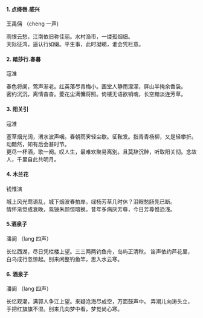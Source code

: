 #### 1. 点绛唇.感兴

王禹偁 （cheng 一声)

雨恨云愁，江南依旧称佳丽。水村渔市，一缕孤烟细。<br>
天际征鸿，遥认行如缀。平生事，此时凝睇，谁会凭栏意。


#### 2. 踏莎行.春暮

寇准

春色将阑，莺声渐老。红英落尽青梅小。画堂人静雨濛濛，屏山半掩余香袅。 <br>
密约沉沉，离情杳杳。菱花尘满慵将照。倚楼无语欲销魂，长空黯淡连芳草。


#### 3. 阳关引

寇准

塞草烟光阔，渭水波声咽。春朝雨霁轻尘歇。征鞍发。指青青杨柳，又是轻攀折。动黯然，知有后会甚时节。 <br>
更尽一杯酒，歌一阕。叹人生，最难欢聚易离别。且莫辞沉醉，听取阳关彻。念故人，千里自此共明月。


#### 4. 木兰花

钱惟演

城上风光莺语乱，城下烟波春拍岸。绿杨芳草几时休？泪眼愁肠先已断。 <br>
情怀渐觉成衰晚，鸾镜朱颜惊暗换。昔年多病厌芳尊，今日芳尊惟恐浅。


#### 5.酒泉子

潘阆 （lang 四声）

长忆西湖，尽日凭栏楼上望。三三两两钓鱼舟，岛屿正清秋。
笛声依约芦花里，白鸟成行忽惊起。别来闲整钓鱼竿，思入水云寒。


#### 6. 酒泉子

潘阆 （lang 四声）

长忆观潮，满郭人争江上望。来疑沧海尽成空，万面鼓声中。
弄潮儿向涛头立，手把红旗旗不湿。别来几向梦中看，梦觉尚心寒。










